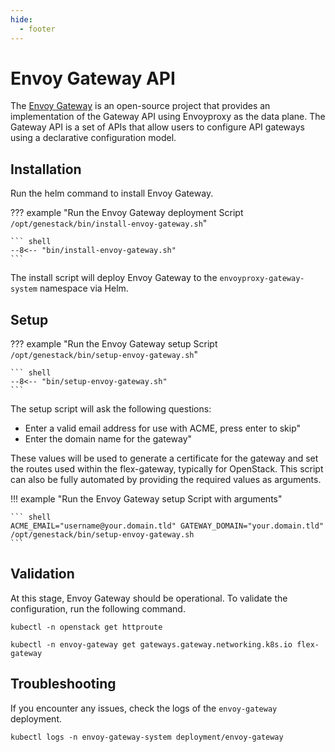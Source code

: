 ```yaml
---
hide:
  - footer
---
```


# Envoy Gateway API

The [Envoy Gateway](https://gateway.envoyproxy.io/) is an open-source project that provides an implementation
of the Gateway API using Envoyproxy as the data plane. The Gateway API is a set of APIs that allow users to configure
API gateways using a declarative configuration model.

## Installation

Run the helm command to install Envoy Gateway.

??? example "Run the Envoy Gateway deployment Script `/opt/genestack/bin/install-envoy-gateway.sh`"

    ``` shell
    --8<-- "bin/install-envoy-gateway.sh"
    ```

The install script will deploy Envoy Gateway to the `envoyproxy-gateway-system` namespace via Helm.

## Setup

??? example "Run the Envoy Gateway setup Script `/opt/genestack/bin/setup-envoy-gateway.sh`"

    ``` shell
    --8<-- "bin/setup-envoy-gateway.sh"
    ```

The setup script will ask the following questions:

* Enter a valid email address for use with ACME, press enter to skip"
* Enter the domain name for the gateway"

These values will be used to generate a certificate for the gateway and set the routes used within the flex-gateway,
typically for OpenStack. This script can also be fully automated by providing the required values as arguments.

!!! example "Run the Envoy Gateway setup Script with arguments"

    ``` shell
    ACME_EMAIL="username@your.domain.tld" GATEWAY_DOMAIN="your.domain.tld" /opt/genestack/bin/setup-envoy-gateway.sh
    ```

## Validation

At this stage, Envoy Gateway should be operational. To validate the configuration, run the following command.

``` shell
kubectl -n openstack get httproute
```

``` shell
kubectl -n envoy-gateway get gateways.gateway.networking.k8s.io flex-gateway
```

## Troubleshooting

If you encounter any issues, check the logs of the `envoy-gateway` deployment.

``` shell
kubectl logs -n envoy-gateway-system deployment/envoy-gateway
```
